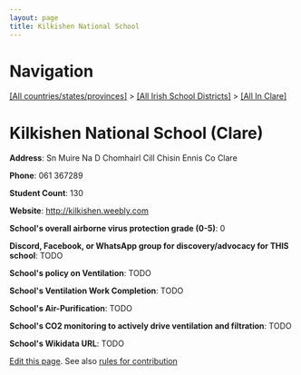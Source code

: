 ```yaml
---
layout: page
title: Kilkishen National School
---
```

# Navigation

[[All countries/states/provinces]](../../..) > [[All Irish School Districts]](../..) > [[All In Clare]](..)

# Kilkishen National School (Clare)

**Address**: Sn Muire Na D Chomhairl Cill Chisin Ennis Co Clare

**Phone**: 061 367289

**Student Count**: 130

**Website**: <http://kilkishen.weebly.com>

**School's overall airborne virus protection grade (0-5)**: 0

**Discord, Facebook, or WhatsApp group for discovery/advocacy for THIS school**: TODO

**School's policy on Ventilation**: TODO

**School's Ventilation Work Completion**: TODO

**School's Air-Purification**: TODO

**School's CO2 monitoring to actively drive ventilation and filtration**: TODO

**School's Wikidata URL**: TODO


[Edit this page](https://github.com/ventilate-schools/Ireland/edit/main/./Clare/Kilkishen_National_School.md). See also [rules for contribution](../../../contribution-rules/)